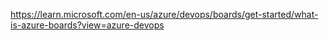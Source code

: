 https://learn.microsoft.com/en-us/azure/devops/boards/get-started/what-is-azure-boards?view=azure-devops
